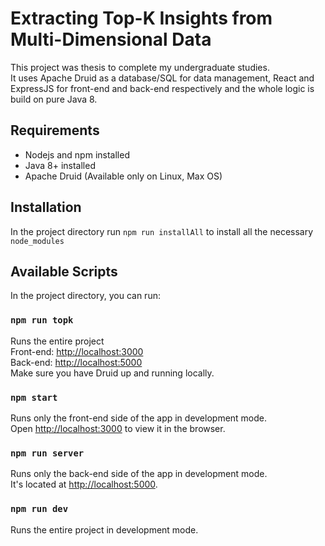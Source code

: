 # Extracting Top-K Insights from Multi-Dimensional Data

This project was thesis to complete my undergraduate studies. \
It uses Apache Druid as a database/SQL for data management,
React and ExpressJS for front-end and back-end respectively and
the whole logic is build on pure Java 8.

## Requirements
- Nodejs and npm installed
- Java 8+ installed
- Apache Druid (Available only on Linux, Max OS)

## Installation
In the project directory run `npm run installAll` to install all the
necessary `node_modules`

## Available Scripts
In the project directory, you can run:

### `npm run topk`
Runs the entire project \
Front-end: [http://localhost:3000](http://localhost:3000) \
Back-end: [http://localhost:5000](http://localhost:3000) \
Make sure you have Druid up and running locally.

### `npm start`
Runs only the front-end side of the app in development mode.\
Open [http://localhost:3000](http://localhost:3000) to view it in the browser.

### `npm run server`
Runs only the back-end side of the app in development mode.\
It's located at [http://localhost:5000](http://localhost:3000).

### `npm run dev`
Runs the entire project in development mode.

